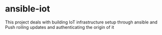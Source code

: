 # ansible-iot
This project deals with building IoT infrastructure setup through ansible and Push roiling updates and authenticating the origin of it 
